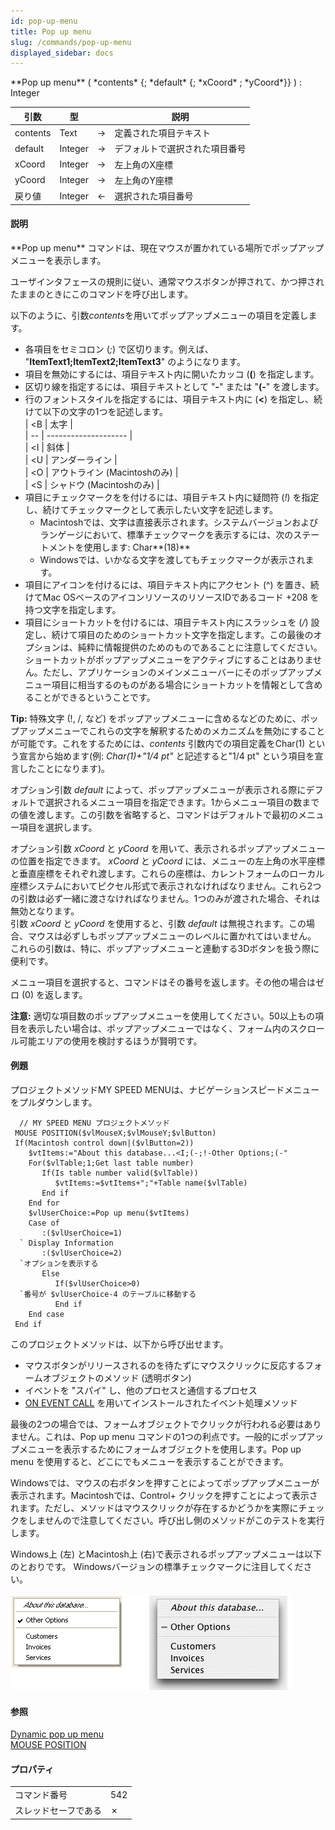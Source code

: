 ```yaml
---
id: pop-up-menu
title: Pop up menu
slug: /commands/pop-up-menu
displayed_sidebar: docs
---
```


<!--REF #_command_.Pop up menu.Syntax-->**Pop up menu** ( *contents* {; *default* {; *xCoord* ; *yCoord*}} )  : Integer<!-- END REF-->
<!--REF #_command_.Pop up menu.Params-->
| 引数 | 型 |  | 説明 |
| --- | --- | --- | --- |
| contents | Text | &#8594;  | 定義された項目テキスト |
| default | Integer | &#8594;  | デフォルトで選択された項目番号 |
| xCoord | Integer | &#8594;  | 左上角のX座標 |
| yCoord | Integer | &#8594;  | 左上角のY座標 |
| 戻り値 | Integer | &#8592; | 選択された項目番号 |

<!-- END REF-->

#### 説明 

<!--REF #_command_.Pop up menu.Summary-->**Pop up menu** コマンドは、現在マウスが置かれている場所でポップアップメニューを表示します。<!-- END REF-->

ユーザインタフェースの規則に従い、通常マウスボタンが押されて、かつ押されたままのときにこのコマンドを呼び出します。

以下のように、引数*contents*を用いてポップアップメニューの項目を定義します。

* 各項目をセミコロン (*;*) で区切ります。例えば、 "**ItemText1;ItemText2;ItemText3**" のようになります。
* 項目を無効にするには、項目テキスト内に開いたカッコ (**(**) を指定します。
* 区切り線を指定するには、項目テキストとして "**\-**" または "**(-**" を渡します。
* 行のフォントスタイルを指定するには、項目テキスト内に (**<**) を指定し、続けて以下の文字の1つを記述します。  
| <B | 太字                   |  
| -- | -------------------- |  
| <I | 斜体                   |  
| <U | アンダーライン              |  
| <O | アウトライン (Macintoshのみ) |  
| <S | シャドウ (Macintoshのみ)   |
* 項目にチェックマークをを付けるには、項目テキスト内に疑問符 (*!*) を指定し、続けてチェックマークとして表示したい文字を記述します。  
   * Macintoshでは、文字は直接表示されます。システムバージョンおよびランゲージにおいて、標準チェックマークを表示するには、次のステートメントを使用します: Char**(18)**  
   * Windowsでは、いかなる文字を渡してもチェックマークが表示されます。
* 項目にアイコンを付けるには、項目テキスト内にアクセント (^) を置き、続けてMac OSベースのアイコンリソースのリソースIDであるコード +208 を持つ文字を指定します。
* 項目にショートカットを付けるには、項目テキスト内にスラッシュを (*/*) 設定し、続けて項目のためのショートカット文字を指定します。この最後のオプションは、純粋に情報提供のためのものであることに注意してください。ショートカットがポップアップメニューをアクティブにすることはありません。ただし、アプリケーションのメインメニューバーにそのポップアップメニュー項目に相当するのものがある場合にショートカットを情報として含めることができるということです。

**Tip:** 特殊文字 (!, /, など) をポップアップメニューに含めるなどのために、ポップアップメニューでこれらの文字を解釈するためのメカニズムを無効にすることが可能です。これをするためには、*contents* 引数内での項目定義をChar(1) という宣言から始めます(例: **Char*(1)+"1/4 pt"* と記述すると"1/4 pt" という項目を宣言したことになります)。

オプション引数 *default* によって、ポップアップメニューが表示される際にデフォルトで選択されるメニュー項目を指定できます。1からメニュー項目の数までの値を渡します。この引数を省略すると、コマンドはデフォルトで最初のメニュー項目を選択します。

オプション引数 *xCoord* と *yCoord* を用いて、表示されるポップアップメニューの位置を指定できます。 *xCoord* と *yCoord* には、メニューの左上角の水平座標と垂直座標をそれぞれ渡します。これらの座標は、カレントフォームのローカル座標システムにおいてピクセル形式で表示されなければなりません。これら2つの引数は必ず一緒に渡さなければなりません。1つのみが渡された場合、それは無効となります。  
引数 *xCoord* と *yCoord* を使用すると、引数 *default* は無視されます。この場合、マウスは必ずしもポップアップメニューのレベルに置かれてはいません。  
これらの引数は、特に、ポップアップメニューと連動する3Dボタンを扱う際に便利です。

メニュー項目を選択すると、コマンドはその番号を返します。その他の場合はゼロ (0) を返します。

**注意:** 適切な項目数のポップアップメニューを使用してください。50以上もの項目を表示したい場合は、ポップアップメニューではなく、フォーム内のスクロール可能エリアの使用を検討するほうが賢明です。

#### 例題 

プロジェクトメソッドMY SPEED MENUは、ナビゲーションスピードメニューをプルダウンします。

```4d
  // MY SPEED MENU プロジェクトメソッド
 MOUSE POSITION($vlMouseX;$vlMouseY;$vlButton)
 If(Macintosh control down|($vlButton=2))
    $vtItems:="About this database...<I;(-;!-Other Options;(-"
    For($vlTable;1;Get last table number)
       If(Is table number valid($vlTable))
          $vtItems:=$vtItems+";"+Table name($vlTable)
       End if
    End for
    $vlUserChoice:=Pop up menu($vtItems)
    Case of
       :($vlUserChoice=1)
  ` Display Information
       :($vlUserChoice=2)
  `オプションを表示する
       Else
          If($vlUserChoice>0)
  `番号が $vlUserChoice-4 のテーブルに移動する
          End if
    End case
 End if
```

このプロジェクトメソッドは、以下から呼び出せます。

* マウスボタンがリリースされるのを待たずにマウスクリックに反応するフォームオブジェクトのメソッド (透明ボタン)
* イベントを "スパイ" し、他のプロセスと通信するプロセス
* [ON EVENT CALL](on-event-call.md "ON EVENT CALL") を用いてインストールされたイベント処理メソッド

最後の2つの場合では、フォームオブジェクトでクリックが行われる必要はありません。これは、Pop up menu コマンドの1つの利点です。一般的にポップアップメニューを表示するためにフォームオブジェクトを使用します。Pop up menu を使用すると、どこにでもメニューを表示することができます。

Windowsでは、マウスの右ボタンを押すことによってポップアップメニューが表示されます。Macintoshでは、Control+ クリックを押すことによって表示されます。ただし、メソッドはマウスクリックが存在するかどうかを実際にチェックをしませんので注意してください。呼び出し側のメソッドがこのテストを実行します。

Windows上 (左) とMacintosh上 (右)で表示されるポップアップメニューは以下のとおりです。 Windowsバージョンの標準チェックマークに注目してください。

![](../assets/en/commands/pict36394.ja.png)

#### 参照 

[Dynamic pop up menu](dynamic-pop-up-menu.md)  
[MOUSE POSITION](mouse-position.md)  

#### プロパティ

|  |  |
| --- | --- |
| コマンド番号 | 542 |
| スレッドセーフである | &cross; |


